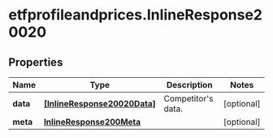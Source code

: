 # etfprofileandprices.InlineResponse20020

## Properties

Name | Type | Description | Notes
------------ | ------------- | ------------- | -------------
**data** | [**[InlineResponse20020Data]**](InlineResponse20020Data.md) | Competitor&#39;s data. | [optional] 
**meta** | [**InlineResponse200Meta**](InlineResponse200Meta.md) |  | [optional] 



